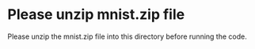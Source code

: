 # Please unzip mnist.zip file

Please unzip the mnist.zip file into this directory before running the code. 